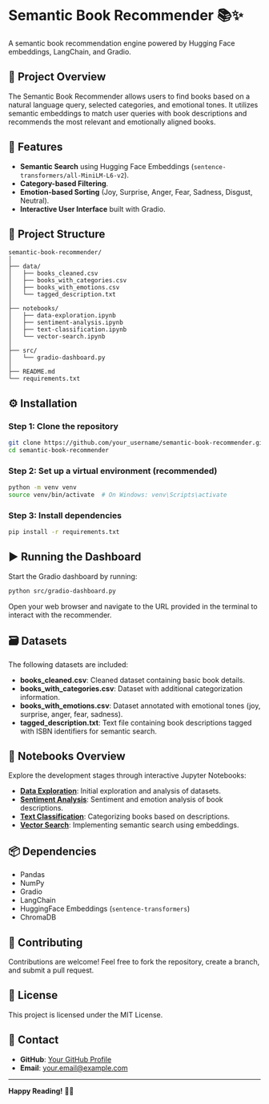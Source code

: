 # Semantic Book Recommender 📚✨

A semantic book recommendation engine powered by Hugging Face embeddings, LangChain, and Gradio.

## 📖 Project Overview

The Semantic Book Recommender allows users to find books based on a natural language query, selected categories, and emotional tones. It utilizes semantic embeddings to match user queries with book descriptions and recommends the most relevant and emotionally aligned books.

## 🚀 Features

- **Semantic Search** using Hugging Face Embeddings (`sentence-transformers/all-MiniLM-L6-v2`).
- **Category-based Filtering**.
- **Emotion-based Sorting** (Joy, Surprise, Anger, Fear, Sadness, Disgust, Neutral).
- **Interactive User Interface** built with Gradio.

## 📁 Project Structure

```
semantic-book-recommender/
│
├── data/
│   ├── books_cleaned.csv
│   ├── books_with_categories.csv
│   ├── books_with_emotions.csv
│   └── tagged_description.txt
│
├── notebooks/
│   ├── data-exploration.ipynb
│   ├── sentiment-analysis.ipynb
│   ├── text-classification.ipynb
│   └── vector-search.ipynb
│
├── src/
│   └── gradio-dashboard.py
│
├── README.md
└── requirements.txt
```

## ⚙️ Installation

### Step 1: Clone the repository

```bash
git clone https://github.com/your_username/semantic-book-recommender.git
cd semantic-book-recommender
```

### Step 2: Set up a virtual environment (recommended)

```bash
python -m venv venv
source venv/bin/activate  # On Windows: venv\Scripts\activate
```

### Step 3: Install dependencies

```bash
pip install -r requirements.txt
```

## ▶️ Running the Dashboard

Start the Gradio dashboard by running:

```bash
python src/gradio-dashboard.py
```

Open your web browser and navigate to the URL provided in the terminal to interact with the recommender.

## 🗃️ Datasets

The following datasets are included:

- **books\_cleaned.csv**: Cleaned dataset containing basic book details.
- **books\_with\_categories.csv**: Dataset with additional categorization information.
- **books\_with\_emotions.csv**: Dataset annotated with emotional tones (joy, surprise, anger, fear, sadness).
- **tagged\_description.txt**: Text file containing book descriptions tagged with ISBN identifiers for semantic search.

## 📓 Notebooks Overview

Explore the development stages through interactive Jupyter Notebooks:

- [**Data Exploration**](notebooks/data-exploration.ipynb): Initial exploration and analysis of datasets.
- [**Sentiment Analysis**](notebooks/sentiment-analysis.ipynb): Sentiment and emotion analysis of book descriptions.
- [**Text Classification**](notebooks/text-classification.ipynb): Categorizing books based on descriptions.
- [**Vector Search**](notebooks/vector-search.ipynb): Implementing semantic search using embeddings.

## 📦 Dependencies

- Pandas
- NumPy
- Gradio
- LangChain
- HuggingFace Embeddings (`sentence-transformers`)
- ChromaDB

## 🤝 Contributing

Contributions are welcome! Feel free to fork the repository, create a branch, and submit a pull request.

## 📜 License

This project is licensed under the MIT License.

## 📧 Contact

- **GitHub**: [Your GitHub Profile](https://github.com/your_username)
- **Email**: [your.email@example.com](mailto\:your.email@example.com)

---

**Happy Reading!** 📖✨

